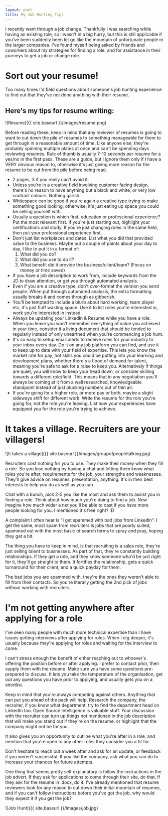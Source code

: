 ```yaml
---
layout: post
title: My Job Hunting Tips
---
```


I recently went through a job change.  Thankfully I was searching while having an existing role, so I wasn't in a big hurry, but this is still applicable if you've been suddenly been let go like the mountain of unfortunate people in the larger companies.  I've found myself being asked by friends and coworkers about my strategies for finding a role, and for assistance in their journeys to get a job or change role.

# Sort out your resume!

Too many times I'd field questions about someone's job hunting experience to find out that they've not done anything with their resume.

## Here's my tips for resume writing:

![Resume]({{ site.baseurl }}/images/resume.png)

Before reading these, keep in mind that any reviewer of resumes is going to want to cut down the pile of resumes to something manageable for them to get through in a reasonable amount of time.  Like anyone else, they're probably spinning multiple plates at once and can't be spending days reviewing resumes.  Rule of thumb is usually 7-10 seconds per resume for a yes/no in the first pass.  These are a guide, but I ignore them only if I have a VERY obvious reason to, otherwise it's just giving more reason for the resume to be cut from the pile before being read.

- 2 pages, 3 if you really can't avoid it.
- Unless you're in a creative field involving customer facing design, there's no reason to have anything but a black and white, or very low contrast colours.  Nothing garish.
- Whitespace can be good if you're again a creative type trying to make something good looking, otherwise, it's just eating up space you could be selling yourself with.
- Usually a question is which first, education or professional experience?  Put the most relevant first.  If you're just starting out, highlight your certifications and study.  If you're just changing roles in the same field, then put your professional experience first.
- Don't just list workplaces and dates.  List what you did that provided value to the business.  Maybe put a couple of points about your day to day, I like to put it in a format of:
    1. What did you do?
    1. What did you use to do it?
    1. What benefit did it provide the business/client/team?  (Focus on money or time saved)
- If you have a job description to work from, include keywords from the JD to draw attention, or get you through automated analysis.
- Even if you are a creative type, don't over-format the version you send people.  When put through automated analysis, the extra formatting usually breaks it and comes through as gibberish.
- You'll be tempted to include a blurb about hard working, team player etc, it's just fluff wasting space.  Use it to list roles you're interested in, work you're interested in instead.
- Always be updating your LinkedIn & Resume while you have a role.  When you leave you won't remember everything of value you achieved in your time, consider it a living document that should be tended to regularly instead of only unearthed when you're commencing a job hunt.
- It's so easy to setup email alerts to receive roles for your industry to your inbox every day.  Do it on any job platform you can find, and use it to keep up to date with your field of expertise.  This lets you know the market rate for pay, hot skills you could be putting into your learning and development plans, whether there's a flood of demand for talent, meaning you're safe to ask for a raise to keep you.  Alternatively if things are quiet, you will know to keep your head down, or consider skilling towards a different role/field.  This means that in any negotiation you'll always be coming at it from a well researched, knowledgeable standpoint instead of just plucking numbers out of thin air.
- If you're going for a higher role, or more pay or both, maybe a slight sideways shift for different work.  Write the resume for the role you're going for, not the role you're leaving.  List how your experiences have equipped you for the role you're trying to achieve.

# It takes a village.  Recruiters are your villagers!

![It takes a village]({{ site.baseurl }}/images/groupofpeopletalking.jpg)

Recruiters cost nothing for you to use.  They make their money when they fill a role.  So you lose nothing by having a chat and letting them know what roles you're after, requirements for the job, your strengths and weaknesses.  They'll give advice on resumes, presentation, anything.  It's in their best interests to help you do as well as you can.

Chat with a bunch, pick 2-5 you like the most and ask them to assist you in finding a role.  Think about how much you're doing to find a job.  Now imagine how much wider a net you'll be able to cast if you have more people looking for you.  I mentioned it's free right? :D  

A complaint I often hear is "I get spammed with bad jobs from LinkedIn".  I get the same, most spam from recruiters is jobs that are poorly suited, spammed out with the most basic of search terms to spray and pray, hoping they get a hit.

The thing you have to keep in mind, is that recruiting is a sales role, they're just selling talent to businesses.  As part of that, they're constantly building relationships.  If they get a role, and they know someone who'd be just right for it, they'll go straight to them.  It fortifies the relationship, gets a quick turnaround for their client, and a quick payday for them.

The bad jobs you are spammed with, they're the ones they weren't able to fill from their contacts.  So you're literally getting the 2nd pick of jobs without working with recruiters.

# I'm not getting anywhere after applying for a role

I've seen many people with much more technical expertise than I have issues getting interviews after applying for roles.  When I dig deeper, it's usually because they're applying for roles and waiting for the interview to come.

I can't stress enough the benefit of either reaching out to whoever's offering the position before or after applying.  I prefer to contact prior, then supply them with the resume.  Make sure you have some questions pre-prepared to discuss.  It lets you take the temperature of the organisation, get out any questions you have prior to applying, and usually gets you on a shortlist.

Keep in mind that you're always competing against others.  Anything that can put you ahead of the pack will help.  Research the company, the recruiter, if you know what department, try to find the department head on LinkedIn too.  Open Source Intelligence is valuable stuff.  Your discussion with the recruiter can turn up things not mentioned in the job description that will make you stand out if they're on the resume, or highlight that the company might not be for you.

It also gives you an opportunity to outline what you're after in a role, and mention that you're open to any other roles they consider you a fit for.

Don't hesitate to reach out a week after and ask for an update, or feedback if you weren't successful.  If you like the company, ask what you can do to increase your chances for future attempts.

One thing that seems pretty self explanatory is follow the instructions in the job advert.  If they ask for applications to come through their site, do that.  If they ask for the resume in .docx, do it.  I've already mentioned that resume reviewers look for any reason to cut down their initial mountain of resumes, and if you can't follow instructions before you've got the job, why would they expect it if you get the job?

![Job Hunt]({{ site.baseurl }}/images/job.jpg)